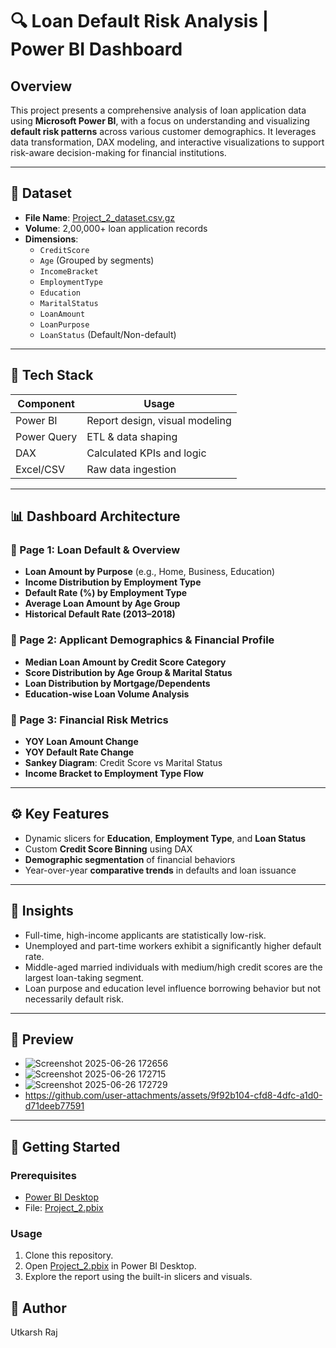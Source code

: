 # 🔍 Loan Default Risk Analysis | Power BI Dashboard

## Overview
This project presents a comprehensive analysis of loan application data using **Microsoft Power BI**, with a focus on understanding and visualizing **default risk patterns** across various customer demographics. It leverages data transformation, DAX modeling, and interactive visualizations to support risk-aware decision-making for financial institutions.

---

## 📁 Dataset
- **File Name**: [Project_2_dataset.csv.gz](https://github.com/user-attachments/files/20946231/Project_2_dataset.csv.gz)
- **Volume**: 2,00,000+ loan application records
- **Dimensions**:
  - `CreditScore`
  - `Age` (Grouped by segments)
  - `IncomeBracket`
  - `EmploymentType`
  - `Education`
  - `MaritalStatus`
  - `LoanAmount`
  - `LoanPurpose`
  - `LoanStatus` (Default/Non-default)

---

## 🧱 Tech Stack
| Component       | Usage                             |
|----------------|-----------------------------------|
| Power BI       | Report design, visual modeling    |
| Power Query    | ETL & data shaping                |
| DAX            | Calculated KPIs and logic         |
| Excel/CSV      | Raw data ingestion                |

---

## 📊 Dashboard Architecture

### 📘 Page 1: Loan Default & Overview
- **Loan Amount by Purpose** (e.g., Home, Business, Education)
- **Income Distribution by Employment Type**
- **Default Rate (%) by Employment Type**
- **Average Loan Amount by Age Group**
- **Historical Default Rate (2013–2018)**

### 📙 Page 2: Applicant Demographics & Financial Profile
- **Median Loan Amount by Credit Score Category**
- **Score Distribution by Age Group & Marital Status**
- **Loan Distribution by Mortgage/Dependents**
- **Education-wise Loan Volume Analysis**

### 📗 Page 3: Financial Risk Metrics
- **YOY Loan Amount Change**
- **YOY Default Rate Change**
- **Sankey Diagram**: Credit Score vs Marital Status
- **Income Bracket to Employment Type Flow**

---

## ⚙️ Key Features
- Dynamic slicers for **Education**, **Employment Type**, and **Loan Status**
- Custom **Credit Score Binning** using DAX
- **Demographic segmentation** of financial behaviors
- Year-over-year **comparative trends** in defaults and loan issuance

---

## 🧠 Insights
- Full-time, high-income applicants are statistically low-risk.
- Unemployed and part-time workers exhibit a significantly higher default rate.
- Middle-aged married individuals with medium/high credit scores are the largest loan-taking segment.
- Loan purpose and education level influence borrowing behavior but not necessarily default risk.

---

## 📸 Preview


- ![Screenshot 2025-06-26 172656](https://github.com/user-attachments/assets/d158faca-c29f-4b95-a7ab-a477ed884552)
- ![Screenshot 2025-06-26 172715](https://github.com/user-attachments/assets/f45661c6-27b3-459a-b74a-3bf07ff069eb)
- ![Screenshot 2025-06-26 172729](https://github.com/user-attachments/assets/fa9bda3f-83e7-458c-a7d5-4ba7cfc16bef)
- https://github.com/user-attachments/assets/9f92b104-cfd8-4dfc-a1d0-d71deeb77591




---

## 🚀 Getting Started

### Prerequisites
- [Power BI Desktop](https://powerbi.microsoft.com/desktop/)
- File: [Project_2.pbix](./Project_2.pbix)

### Usage
1. Clone this repository.
2. Open [Project_2.pbix](./Project_2.pbix) in Power BI Desktop.
3. Explore the report using the built-in slicers and visuals.

## 👤 Author
Utkarsh Raj

